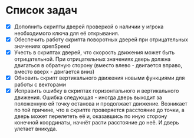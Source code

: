 # Список задач
- [x] Дополнить скрипты дверей проверкой о наличии у игрока необходимого ключа для её открывания.
- [x] Обеспечить работу скрипта поворотных дверей при отрицательных значениях openSpeed
- [x] Учесть в скриптах дверей, что скорость движения может быть отрицательной. При отрицательных значениях дверь должна двигаться в обратную сторону (вместо влево - двигается вправо, вместо вверх - двигается вниз)
- [x] Обновить скрипт вертикального движения новыми функциями для работы с векторами
- [x] Исправить ошибку в скриптах горизонтального и вертикального движения. Ошибка следующая - иногда дверь выходит за положенную ей точку останова и продолжает движение. Возникает по той причине, что в скрипте проверяется расстояние до точки, а дверь может перелететь её и, оказавшись по иную сторону конечной координаты, начнёт расти расстояние до неё. И дверь улетает вникуда.
